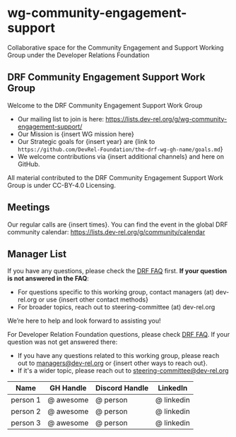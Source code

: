 # wg-community-engagement-support
Collaborative space for the Community Engagement and Support Working Group under the Developer Relations Foundation

## DRF Community Engagement Support Work Group

Welcome to the DRF Community Engagement Support Work Group

- Our mailing list to join is here: https://lists.dev-rel.org/g/wg-community-engagement-support/
- Our Mission is {insert WG mission here}
- Our Strategic goals for {insert year} are {link to `https://github.com/DevRel-Foundation/the-drf-wg-gh-name/goals.md`}
- We welcome contributions via {insert additional channels} and here on GitHub.

All material contributed to the DRF Community Engagement Support Work Group is under CC-BY-4.0 Licensing.

## Meetings

Our regular calls are {insert times}. You can find the event in the global DRF community calendar: https://lists.dev-rel.org/g/community/calendar

## Manager List

If you have any questions, please check the [DRF FAQ](https://github.com/DevRel-Foundation#faq) first. **If your question is not answered in the FAQ**:

- For questions specific to this working group, contact managers (at) dev-rel.org or use {insert other contact methods}
- For broader topics, reach out to steering-committee (at) dev-rel.org

We’re here to help and look forward to assisting you!

For Developer Relation Foundation questions, please check [DRF FAQ](https://github.com/DevRel-Foundation#faq). If your question was not get answered there:
- If you have any questions related to this working group, please reach out to managers@dev-rel.org or {insert other ways to reach out}.
- If it's a wider topic, please reach out to steering-committee@dev-rel.org


|    Name  | GH Handle |  Discord Handle |  LinkedIn  | 
|    ---   |     ---   |      ---        |     ---    |
| person 1 | @ awesome |     @ person    | @ linkedin |
| person 2 | @ awesome |     @ person    | @ linkedin |
| person 3 | @ awesome |     @ person    | @ linkedin |

